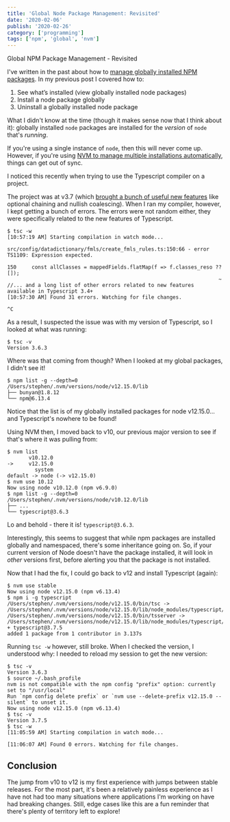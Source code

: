 ```yaml
---
title: 'Global Node Package Management: Revisited'
date: '2020-02-06'
publish: '2020-02-26'
category: ['programming']
tags: ['npm', 'global', 'nvm']
---
```


Global NPM Package Management - Revisited

I've written in the past about how to [manage globally installed NPM packages](../../2019-11-03/global-node-package-management/). In my previous post I covered how to:

1. See what’s installed (view globally installed node packages)
2. Install a node package globally
3. Uninstall a globally installed node package

What I didn't know at the time (though it makes sense now that I think about it): globally installed `node` packages are installed for the _version_ of `node` that's _running_.

If you're using a single instance of `node`, then this will never come up. However, if you're using [NVM to manage multiple installations automatically](../../2020-02-14/nvm-node-version-management-automatic), things can get out of sync.

I noticed this recently when trying to use the Typescript compiler on a project.

The project was at v3.7 (which [brought a bunch of useful new features](https://www.typescriptlang.org/docs/handbook/release-notes/typescript-3-7.html) like optional chaining and nullish coalescing). When I ran my compiler, however, I kept getting a bunch of errors. The errors were not random either, they were specifically related to the new features of Typescript.

```shell
$ tsc -w
[10:57:19 AM] Starting compilation in watch mode...

src/config/datadictionary/fmls/create_fmls_rules.ts:150:66 - error TS1109: Expression expected.

150     const allClasses = mappedFields.flatMap(f => f.classes_reso ?? []);
                                                                     ~
//... and a long list of other errors related to new features available in Typescript 3.4+
[10:57:30 AM] Found 31 errors. Watching for file changes.

^C
```

As a result, I suspected the issue was with my version of Typescript, so I looked at what was running:

```shell
$ tsc -v
Version 3.6.3
```

Where was that coming from though? When I looked at my global packages, I didn't see it!

```shell
$ npm list -g --depth=0
/Users/stephen/.nvm/versions/node/v12.15.0/lib
├── bunyan@1.8.12
└── npm@6.13.4
```

Notice that the list is of my globally installed packages for node v12.15.0... and Typescript's nowhere to be found!

Using NVM then, I moved back to v10, our previous major version to see if that's where it was pulling from:

```shell
$ nvm list
       v10.12.0
->     v12.15.0
         system
default -> node (-> v12.15.0)
$ nvm use 10.12
Now using node v10.12.0 (npm v6.9.0)
$ npm list -g --depth=0
/Users/stephen/.nvm/versions/node/v10.12.0/lib
├── ...
└── typescript@3.6.3

```

Lo and behold - there it is! `typescript@3.6.3`.

Interestingly, this seems to suggest that while npm packages are installed globally and namespaced, there's some inheritance going on. So, if your current version of Node doesn't have the package installed, it will look in _other_ versions first, before alerting you that the package is not installed.

Now that I had the fix, I could go back to v12 and install Typescript (again):

```
$ nvm use stable
Now using node v12.15.0 (npm v6.13.4)
$ npm i -g typescript
/Users/stephen/.nvm/versions/node/v12.15.0/bin/tsc -> /Users/stephen/.nvm/versions/node/v12.15.0/lib/node_modules/typescript/bin/tsc
/Users/stephen/.nvm/versions/node/v12.15.0/bin/tsserver -> /Users/stephen/.nvm/versions/node/v12.15.0/lib/node_modules/typescript/bin/tsserver
+ typescript@3.7.5
added 1 package from 1 contributor in 3.137s
```

Running `tsc -w` however, still broke. When I checked the version, I understood why: I needed to reload my session to get the new version:

```
$ tsc -v
Version 3.6.3
$ source ~/.bash_profile
nvm is not compatible with the npm config "prefix" option: currently set to "/usr/local"
Run `npm config delete prefix` or `nvm use --delete-prefix v12.15.0 --silent` to unset it.
Now using node v12.15.0 (npm v6.13.4)
$ tsc -v
Version 3.7.5
$ tsc -w
[11:05:59 AM] Starting compilation in watch mode...

[11:06:07 AM] Found 0 errors. Watching for file changes.
```

## Conclusion

The jump from v10 to v12 is my first experience with jumps between stable releases. For the most part, it's been a relatively painless experience as I have not had too many situations where applications I'm working on have had breaking changes. Still, edge cases like this are a fun reminder that there's plenty of territory left to explore!
